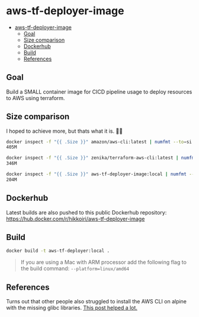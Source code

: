 # aws-tf-deployer-image

- [aws-tf-deployer-image](#aws-tf-deployer-image)
  - [Goal](#goal)
  - [Size comparison](#size-comparison)
  - [Dockerhub](#dockerhub)
  - [Build](#build)
  - [References](#references)


## Goal
Build a SMALL container image for CICD pipeline usage to deploy resources to AWS using terraform.

## Size comparison

I hoped to achieve more, but thats what it is. 🤷🏻

```bash
docker inspect -f "{{ .Size }}" amazon/aws-cli:latest | numfmt --to=si
405M

docker inspect -f "{{ .Size }}" zenika/terraform-aws-cli:latest | numfmt --to=si
346M

docker inspect -f "{{ .Size }}" aws-tf-deployer-image:local | numfmt --to=si
204M
```

## Dockerhub
Latest builds are also pushed to this public Dockerhub repository: https://hub.docker.com/r/hikkoiri/aws-tf-deployer-image

## Build

```bash
docker build -t aws-tf-deployer:local .
```
> If you are using a Mac with ARM processor add the following flag to the build command: `--platform=linux/amd64`


## References
Turns out that other people also struggled to install the AWS CLI on alpine with the missing glibc libraries. 
[This post helped a lot.](https://stackoverflow.com/questions/60298619/awscli-version-2-on-alpine-linux#:~:text=to%20the%20Dockerfile.-,Update%202022%2D08%2D01,-AWS%20has%20improved)